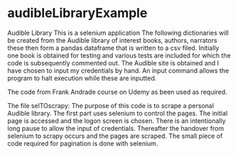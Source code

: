 # audibleLibraryExample
Audible Library
This is a selenium application
The following dictionaries  will be created from the Audible library of interest
books, authors, narrators
these then form a pandas dataframe that is written to a csv filed.
Initially one book is obtained for testing and
various tests are included for which the code is subsequently  commented out.
The Audible site is obtained and I have chosen to input my credentials by hand. An  input command
allows the program to halt execution while these are inputted.

The code from Frank Andrade course on Udemy  as been used as required.

The file selTOscrapy:
The purpose of this code is to scrape a personal Audible library.
	The first part uses selenium to control the pages.
	The initial page is accessed and the logon screen is chosen.
	There is an intentionally long  pause to allow the input of credentials.
	Thereafter the handover from selenium to scrapy occurs and the pages are scraped.
	The small piece of code required for pagination is done with selenium.
